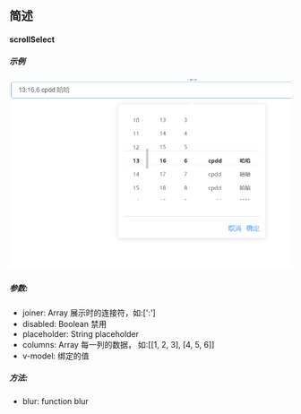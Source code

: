 ## 简述
#### scrollSelect
##### 示例
![scrollSelect](https://github.com/chinaluoluo/luoPackage/blob/master/images/scroll-select.png)
##### 参数:
- joiner: Array 展示时的连接符，如:[':']
- disabled: Boolean 禁用
- placeholder: String placeholder
- columns: Array 每一列的数据， 如:[[1, 2, 3], [4, 5, 6]]
- v-model: 绑定的值

##### 方法:
- blur: function blur

